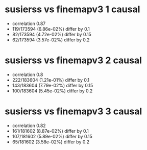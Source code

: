 # susierss vs finemapv3  1 causal

- correlation 0.87
- 119/173594 (6.86e-02%) differ by 0.1
- 82/173594 (4.72e-02%) differ by 0.15
- 62/173594 (3.57e-02%) differ by 0.2


# susierss vs finemapv3  2 causal

- correlation 0.8
- 222/183604 (1.21e-01%) differ by 0.1
- 143/183604 (7.79e-02%) differ by 0.15
- 100/183604 (5.45e-02%) differ by 0.2


# susierss vs finemapv3  3 causal

- correlation 0.82
- 161/181602 (8.87e-02%) differ by 0.1
- 107/181602 (5.89e-02%) differ by 0.15
- 65/181602 (3.58e-02%) differ by 0.2


